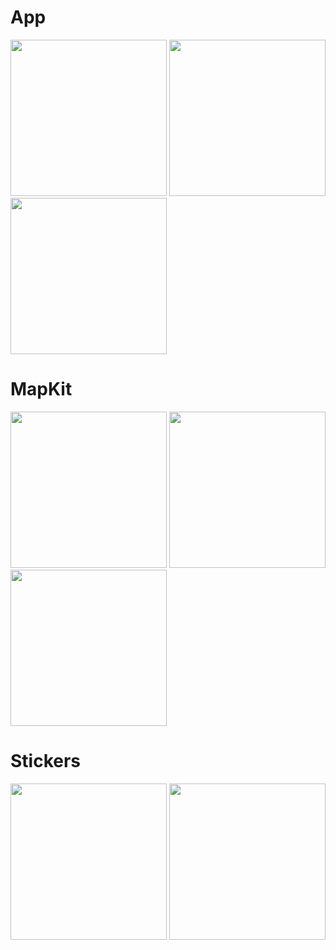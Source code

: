 <h1> App </h1>
<img src="https://github.com/user-attachments/assets/6318736f-cf4b-48b5-842c-93325199c39b" width="250"/>
<img src="https://github.com/user-attachments/assets/c6e03974-87c6-439c-a289-894ad83fcad9" width="250"/>
<img src="https://github.com/user-attachments/assets/83b76be6-f7b9-4f94-951d-b9525bf6da49" width="250"/>

<h1> MapKit </h1>
<img src="https://github.com/user-attachments/assets/cfb753c3-a14b-4899-b8b3-4c96004948a9" width="250"/>
<img src="https://github.com/user-attachments/assets/feda658b-c668-4c87-8174-aa0b9e10b295" width="250"/>
<img src="https://github.com/user-attachments/assets/f443bc55-0d32-4eef-ba3d-0d14b5b4758f" width="250"/>


<h1> Stickers </h1> 
<img src="https://github.com/user-attachments/assets/7f01dbee-ae98-4008-9cad-ecc64302b5e6" width="250"/>
<img src="https://github.com/user-attachments/assets/2e552223-9068-4884-bb06-8b9754c95bb7" width="250"/>





